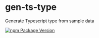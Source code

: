 # gen-ts-type
Generate Typescript type from sample data

[![npm Package Version](https://img.shields.io/npm/v/gen-ts-type.svg?maxAge=2592000)](https://www.npmjs.com/package/gen-ts-type)
